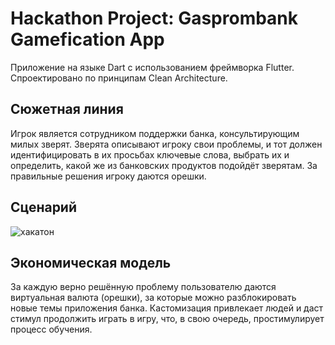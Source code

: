 # Hackathon Project: Gasprombank Gamefication App

Приложение на языке Dart c использованием фреймворка Flutter. Спроектировано по принципам Clean Architecture.

## Сюжетная линия

Игрок является сотрудником поддержки банка, консультирующим милых зверят. Зверята описывают игроку свои проблемы, и тот должен идентифицировать в их просьбах ключевые слова, выбрать их и определить, какой же из банковских продуктов подойдёт зверятам. За правильные решения игроку даются орешки. 

## Сценарий

![хакатон](https://github.com/user-attachments/assets/92d39e8c-a016-4b5a-85fd-696e1afe89c2)

## Экономическая модель

За каждую верно решённую проблему пользователю даются виртуальная валюта (орешки), за которые можно разблокировать новые темы приложения банка. Кастомизация привлекает людей и даст стимул продолжить играть в игру, что, в свою очередь, простимулирует процесс обучения. 
